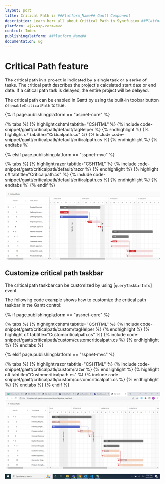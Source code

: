 ```yaml
---
layout: post
title: Critical Path in ##Platform_Name## Gantt Component
description: Learn here all about Critical Path in Syncfusion ##Platform_Name## Gantt component of Syncfusion Essential JS 2 and more.
platform: ej2-asp-core-mvc
control: Index
publishingplatform: ##Platform_Name##
documentation: ug
---
```



# Critical Path feature

The critical path in a project is indicated by a single task or a series of tasks. The critical path describes the project's calculated start date or end date. If a critical path task is delayed, the entire project will be delayed.

The critical path can be enabled in Gantt by using the built-in toolbar button or `enableCriticalPath` to true.

{% if page.publishingplatform == "aspnet-core" %}

{% tabs %}
{% highlight cshtml tabtitle="CSHTML" %}
{% include code-snippet/gantt/criticalpath/default/tagHelper %}
{% endhighlight %}
{% highlight c# tabtitle="Criticalpath.cs" %}
{% include code-snippet/gantt/criticalpath/default/criticalpath.cs %}
{% endhighlight %}
{% endtabs %}

{% elsif page.publishingplatform == "aspnet-mvc" %}

{% tabs %}
{% highlight razor tabtitle="CSHTML" %}
{% include code-snippet/gantt/criticalpath/default/razor %}
{% endhighlight %}
{% highlight c# tabtitle="Criticalpath.cs" %}
{% include code-snippet/gantt/criticalpath/default/criticalpath.cs %}
{% endhighlight %}
{% endtabs %}
{% endif %}



![Alt text](images/criticalpath.PNG)

## Customize critical path taskbar

The critical path taskbar  can be customized by using [`queryTaskbarInfo`] event.

The following code example shows how to customize the critical path taskbar in the Gantt control:

{% if page.publishingplatform == "aspnet-core" %}

{% tabs %}
{% highlight cshtml tabtitle="CSHTML" %}
{% include code-snippet/gantt/criticalpath/custom/tagHelper %}
{% endhighlight %}
{% highlight c# tabtitle="Customcriticalpath.cs" %}
{% include code-snippet/gantt/criticalpath/custom/customcriticalpath.cs %}
{% endhighlight %}
{% endtabs %}

{% elsif page.publishingplatform == "aspnet-mvc" %}

{% tabs %}
{% highlight razor tabtitle="CSHTML" %}
{% include code-snippet/gantt/criticalpath/custom/razor %}
{% endhighlight %}
{% highlight c# tabtitle="Customcriticalpath.cs" %}
{% include code-snippet/gantt/criticalpath/custom/customcriticalpath.cs %}
{% endhighlight %}
{% endtabs %}
{% endif %}



![Alt text](images/customCriticalPath.PNG)


